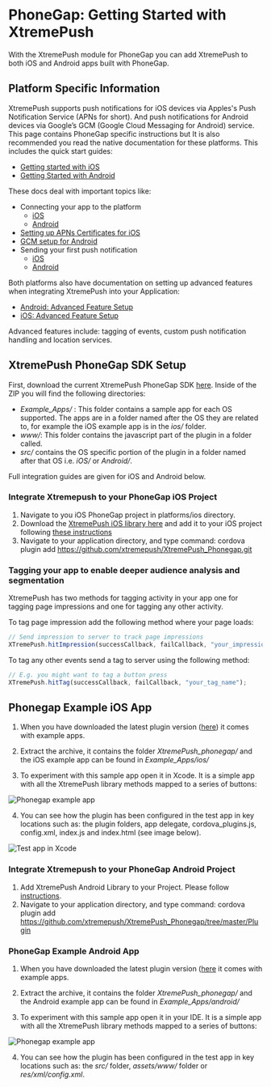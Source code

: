 # PhoneGap: Getting Started with XtremePush
With the XtremePush module for PhoneGap you can add XtremePush to both iOS and Android apps built with PhoneGap.

## Platform Specific Information
XtremePush supports push notifications for iOS devices via Apples's Push Notification Service (APNs for short). 
And push notifications for Android devices via Google’s GCM (Google Cloud Messaging for Android) service. This page contains PhoneGap specific instructions but It is also  recommended you read the native documentation for these platforms. This includes the quick start guides: 

* [Getting started with iOS](https://xtremepush.com/docs/libs/ios_start/) 
* [Getting Started with Android](https://xtremepush.com/docs/libs/android_start/)

These docs deal with important topics like:

* Connecting your app to the platform
  * [iOS](https://xtremepush.com/docs/libs/ios_start/#connect-your-app-to-the-xtremepush-platform)
  * [Android](https://xtremepush.com/docs/libs/android_start/#connect-your-app-to-the-xtremepush-platform)   
* [Setting up APNs Certificates for iOS](https://xtremepush.com/docs/libs/ios_start/#setting-up-apns-certificates)
*  [GCM setup for Android ](https://xtremepush.com/docs/libs/android_start/#gcm-setup)
* Sending your first push notification
  * [iOS](https://xtremepush.com/docs/libs/ios_start/#sending-a-push)
  * [Android](https://xtremepush.com/docs/libs/android_start/#sending-a-push)

Both platforms also have documentation on setting up advanced features when integrating XtremePush into your Application:

* [Android: Advanced Feature Setup](android_advanced.md)
* [iOS: Advanced Feature Setup](ios_advanced.md)

Advanced features include: tagging of events, custom push notification handling and location services. 

## XtremePush PhoneGap SDK Setup

First, download the current XtremePush PhoneGap SDK [here](https://github.com/xtremepush/XtremePush_Phonegap/archive/master.zip). Inside of the ZIP you will find the following directories:

* *Example_Apps/* : This folder contains a sample app for each OS supported. The apps are in a folder named after the OS they are related to, for example the iOS example app is in the *ios/* folder. 
* *www/*: This folder contains the javascript part of the plugin in a folder called.
* *src/* contains the OS specific portion of the plugin in a folder named after that OS i.e. *iOS/* or *Android/*.

Full integration guides are given for iOS and Android below.

### Integrate Xtremepush to your PhoneGap iOS Project
1. Navigate to you iOS PhoneGap project in platforms/ios directory.
2. Download the [XtremePush iOS library here](https://github.com/xtremepush/XtremePush_iOS/archive/master.zip) and add it to your iOS project following [these instructions](https://xtremepush.com/docs/libs/ios_start/)
3. Navigate to your application directory, and type command:
    cordova plugin add https://github.com/xtremepush/XtremePush_Phonegap.git

### Tagging your app to enable deeper audience analysis and segmentation <a name="ios_tagging"></a>

XtremePush has two methods for tagging activity in your app one for tagging page impressions and one for tagging any other activity.

To tag page impression add the following method where your page loads:

```javascript
// Send impression to server to track page impressions
XTremePush.hitImpression(successCallback, failCallback, "your_impression_name");
```

To tag any other events send a tag to server using the following method:

```javascript 
// E.g. you might want to tag a button press
XTremePush.hitTag(successCallback, failCallback, "your_tag_name");
```

## Phonegap Example iOS App <a name="ios_example_app"></a>
1. When you have downloaded the latest plugin version ([here](https://github.com/xtremepush/XtremePush_Phonegap/archive/master.zip)) it comes with example apps. 

2. Extract the archive, it contains the folder *XtremePush_phonegap/* and the iOS example app can be found in *Example_Apps/ios/*

3. To experiment  with this sample app open it in Xcode. It is a simple app with all the XtremePush library methods mapped to a series of buttons:

![Phonegap example app](http://cl.ly/image/133e063D0z41/cordova_test_app.png)

4. You can see how the plugin has been configured in the test app in key locations such as: the plugin folders, app delegate, cordova_plugins.js, config.xml, index.js and index.html (see image below).

![Test app in Xcode](http://cl.ly/image/3V3c2t2t0F2J/test_app_xcode%20_phonegap_ios.png)

### Integrate Xtremepush to your PhoneGap Android Project
1. Add XtremePush Android Library to your Project. Please follow [instructions](https://xtremepush.com/docs/libs/android_start/).
2. Navigate to your application directory, and type command:
    cordova plugin add https://github.com/xtremepush/XtremePush_Phonegap/tree/master/Plugin

### PhoneGap Example Android App
1. When you have downloaded the latest plugin version ([here](https://github.com/xtremepush/XtremePush_Phonegap/archive/master.zip) it comes with example apps. 

2. Extract the archive, it contains the folder *XtremePush_phonegap/* and the Android example app can be found in *Example_Apps/android/*

3. To experiment  with this sample app open it in your IDE. It is a simple app with all the XtremePush library methods mapped to a series of buttons:

![Phonegap example app](http://cl.ly/image/133e063D0z41/cordova_test_app.png)

4. You can see how the plugin has been configured in the test app in key locations such as: the *src/* folder, *assets/www/* folder or *res/xml/config.xml*.



